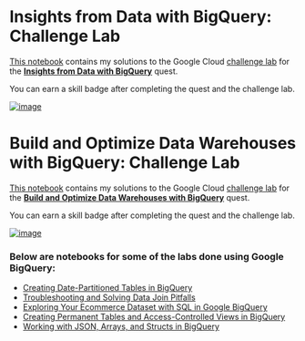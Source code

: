 # Insights from Data with BigQuery: Challenge Lab

[This notebook](Google_BigQuery.ipynb) contains my solutions to the Google Cloud [challenge lab](https://google.qwiklabs.com/focuses/11988?parent=catalog) for the **[Insights from Data with BigQuery](https://google.qwiklabs.com/quests/123)** quest.

You can earn a skill badge after completing the quest and the challenge lab.

[![image](https://user-images.githubusercontent.com/67256696/109409325-dba14280-79cc-11eb-9102-c9c0ca4745e7.png)](https://www.cloudskillsboost.google/public_profiles/c0a951c2-747f-4e4a-9520-3a67696131fb)

# Build and Optimize Data Warehouses with BigQuery: Challenge Lab

[This notebook](bigquery-build-and-optimize-data-warehouses.ipynb) contains my solutions to the Google Cloud [challenge lab](https://www.cloudskillsboost.google/focuses/14341?parent=catalog) for the **[Build and Optimize Data Warehouses with BigQuery](https://www.cloudskillsboost.google/quests/147)** quest.

You can earn a skill badge after completing the quest and the challenge lab.

[![image](https://user-images.githubusercontent.com/67256696/141414623-cdeb9707-64ca-455e-848f-6625aa9d81d2.png)](https://www.cloudskillsboost.google/public_profiles/c0a951c2-747f-4e4a-9520-3a67696131fb)



### Below are notebooks for some of the labs done using Google BigQuery:

- [Creating Date-Partitioned Tables in BigQuery](bigquery-date-partitioned-tables.ipynb)
- [Troubleshooting and Solving Data Join Pitfalls](bigquery-data-join-pitfalls.ipynb)
- [Exploring Your Ecommerce Dataset with SQL in Google BigQuery](bigquery-explore-ecommerce-dataset-with-sql.ipynb)
- [Creating Permanent Tables and Access-Controlled Views in BigQuery](bigquery-create-tables-and-views.ipynb)
- [Working with JSON, Arrays, and Structs in BigQuery](bigquery-json-arrays-and-structs.ipynb)


